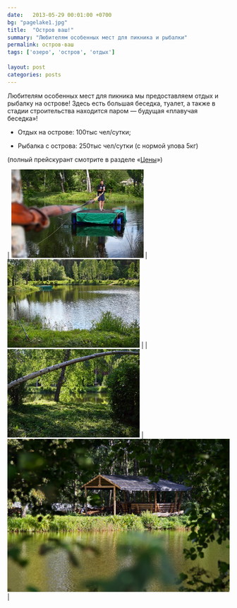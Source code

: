 ```yaml
---
date:   2013-05-29 00:01:00 +0700
bg: "pagelake1.jpg"
title:  "Остров ваш!"
summary: "Любителям особенных мест для пикника и рыбалки"  
permalink: остров-ваш
tags: ['озеро', 'остров', 'отдых']

layout: post
categories: posts
---
```


Любителям особенных мест для пикника мы предоставляем отдых и рыбалку на острове! Здесь есть большая беседка, туалет, а также в стадии строительства находится паром — будущая «плавучая беседка»!

- Отдых на острове: 100тыс чел/сутки;

- Рыбалка с острова: 250тыс чел/сутки (с нормой улова 5кг)

(полный прейскурант смотрите в разделе «[Цены](rybalkatut.by/price)»)


| ![alt text](/wp-content/uploads/2013/05/IMG_4221ed-300x200.jpg) | ![](/wp-content/uploads/2013/05/IMG_4241ed-300x200.jpg) |
| ![alt text](/wp-content/uploads/2013/05/IMG_4246ed-300x200.jpg) | ![alt text](/wp-content/uploads/2013/03/%D0%B1%D0%B5%D1%81%D0%B5%D0%B4%D0%BA%D0%B0%20vip%20%D0%BD%D0%B0%20%D0%BE%D1%81%D1%82%D1%80%D0%BE%D0%B2%D0%B5.JPG) |
